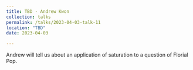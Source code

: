 ```yaml
---
title: TBD - Andrew Kwon
collection: talks
permalink: /talks/2023-04-03-talk-11
location: "TBD"
date: 2023-04-03

---
```


Andrew will tell us about an application of saturation to a question of Florial Pop.
